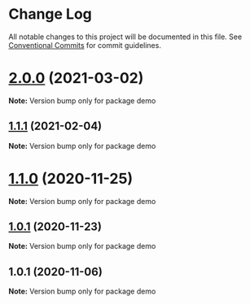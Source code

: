 # Change Log

All notable changes to this project will be documented in this file.
See [Conventional Commits](https://conventionalcommits.org) for commit guidelines.

# [2.0.0](https://github.com/styxlab/gatsby-theme-try-ghost/compare/demo@1.1.1...demo@2.0.0) (2021-03-02)

**Note:** Version bump only for package demo





## [1.1.1](https://github.com/styxlab/gatsby-theme-try-ghost/compare/demo@1.1.0...demo@1.1.1) (2021-02-04)

**Note:** Version bump only for package demo





# [1.1.0](https://github.com/styxlab/gatsby-theme-try-ghost/compare/demo@1.0.1...demo@1.1.0) (2020-11-25)

**Note:** Version bump only for package demo





## [1.0.1](https://github.com/styxlab/gatsby-theme-try-ghost/compare/demo@1.0.1...demo@1.0.1) (2020-11-23)

**Note:** Version bump only for package demo





## 1.0.1 (2020-11-06)

**Note:** Version bump only for package demo
